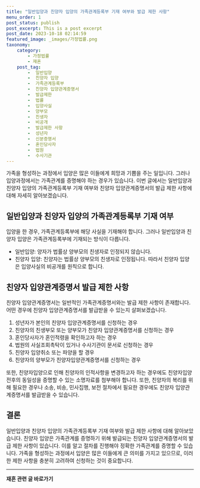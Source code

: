 ```yaml
---
title: "일반입양과 친양자 입양의 가족관계등록부 기재 여부와 발급 제한 사항"
menu_order: 1
post_status: publish
post_excerpt: This is a post excerpt
post_date: 2023-10-18 02:14:59
featured_image: _images/가정법률.png
taxonomy:
    category:
        - 가정법률
        - 재혼
    post_tag:
        -  일반입양
        -  친양자 입양
        -  가족관계등록부
        -  친양자 입양관계증명서
        -  발급제한
        -  법률
        -  입양사실
        -  양부모
        -  친생자
        -  비공개
        -  발급제한 사항
        -  성년자
        -  신분증명서
        -  혼인당사자
        -  법원
        -  수사기관
---
```



가족을 형성하는 과정에서 입양은 많은 이들에게 희망과 기쁨을 주는 일입니다. 그러나 입양과정에서는 가족관계를 증명해야 하는 경우가 있습니다. 이번 글에서는 일반입양과 친양자 입양의 가족관계등록부 기재 여부와 친양자 입양관계증명서의 발급 제한 사항에 대해 자세히 알아보겠습니다.

## 일반입양과 친양자 입양의 가족관계등록부 기재 여부

입양을 한 경우, 가족관계등록부에 해당 사실을 기재해야 합니다. 그러나 일반입양과 친양자 입양은 가족관계등록부에 기재되는 방식이 다릅니다.

- 일반입양: 양자가 법률상 양부모의 친생자로 인정되지 않습니다.
- 친양자 입양: 친양자는 법률상 양부모의 친생자로 인정됩니다. 따라서 친양자 입양은 입양사실의 비공개를 원칙으로 합니다.

## 친양자 입양관계증명서 발급 제한 사항

친양자 입양관계증명서는 일반적인 가족관계증명서와는 발급 제한 사항이 존재합니다. 어떤 경우에 친양자 입양관계증명서를 발급받을 수 있는지 살펴보겠습니다.

1. 성년자가 본인의 친양자 입양관계증명서를 신청하는 경우
2. 친양자의 친생부모 또는 양부모가 친양자 입양관계증명서를 신청하는 경우
3. 혼인당사자가 혼인적령을 확인하고자 하는 경우
4. 법원의 사실조회촉탁이 있거나 수사기관이 문서로 신청하는 경우
5. 친양자 입양취소 또는 파양을 할 경우
6. 친양자의 양부모가 친양자입양관계증명서를 신청하는 경우

또한, 친양자입양으로 인해 친양자의 인적사항을 변경하고자 하는 경우에도 친양자입양 전후의 동일성을 증명할 수 있는 소명자료를 첨부해야 합니다. 또한, 친양자의 복리를 위해 필요한 경우나 소송, 비송, 민사집행, 보전 절차에서 필요한 경우에도 친양자 입양관계증명서를 발급받을 수 있습니다.

## 결론

일반입양과 친양자 입양의 가족관계등록부 기재 여부와 발급 제한 사항에 대해 알아보았습니다. 친양자 입양은 가족관계를 증명하기 위해 발급되는 친양자 입양관계증명서의 발급 제한 사항이 있습니다. 이를 알고 절차를 진행해야 정확한 가족관계를 증명할 수 있습니다. 가족을 형성하는 과정에서 입양은 많은 이들에게 큰 의미를 가지고 있으므로, 이러한 제한 사항을 충분히 고려하여 신청하는 것이 중요합니다.

<!-- wp:separator -->
<hr class="wp-block-separator has-alpha-channel-opacity"/>
<!-- /wp:separator -->

<!-- wp:group {"backgroundColor":"base","layout":{"type":"constrained"}} -->
<div class="wp-block-group has-base-background-color has-background"><!-- wp:paragraph {"align":"center","fontSize":"medium"} -->
<p class="has-text-align-center has-large-font-size"><strong>재혼 관련 글 바로가기</strong></p>
<!-- /wp:paragraph -->


<!-- wp:latest-posts
{"categories":[{"id":1427,"count":19,"description":"","link":"https://uknowlaw.com/category/%ec%9e%ac%ed%98%bc/","name":"재혼","slug":"재혼","taxonomy":"category","parent":0,"meta":[],"_links":{"self":[{"href":"https://uknowlaw.com/wp-json/wp/v2/categories/1427"}],"collection":[{"href":"https://uknowlaw.com/wp-json/wp/v2/categories"}],"about":[{"href":"https://uknowlaw.com/wp-json/wp/v2/taxonomies/category"}],"wp:post_type":[{"href":"https://uknowlaw.com/wp-json/wp/v2/posts?categories=1427"}],"curies":[{"name":"wp","href":"https://api.w.org/{rel}","templated":true}]}}],"postsToShow":100,"excerptLength":28,"postLayout":"grid","columns":2,"featuredImageAlign":"left","featuredImageSizeSlug":"large","fontSize":"small"} /--></div>
<!-- /wp:group -->